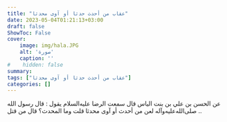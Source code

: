 ```yaml
---
title: "عقاب من أحدث حدثا أو آوى محدثا"
date: 2023-05-04T01:21:13+03:00
draft: false
ShowToc: False
cover:
    image: img/hala.JPG
    alt: 'صورة'
    caption: ''
#    hidden: false
summary: 
tags: ["عقاب من أحدث حدثا أو آوى محدثا"]
categories: []
---
```

عن الحسن بن علي بن بنت الياس قال سمعت الرضا عليه‌السلام يقول : قال رسول الله صلى‌الله‌عليه‌وآله لعن من أحدث أو آوى محدثا قلت وما المحدث؟
قال من قتل ..

